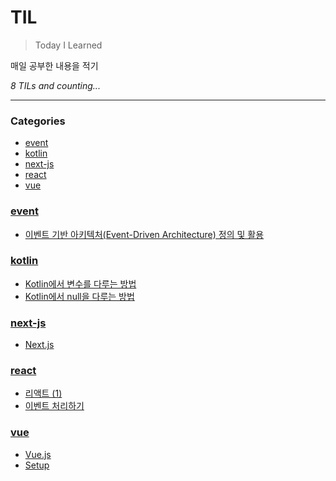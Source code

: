 # TIL
> Today I Learned

매일 공부한 내용을 적기


_8 TILs and counting..._

---

### Categories

- [event](#event)
- [kotlin](#kotlin)
- [next-js](#next-js)
- [react](#react)
- [vue](#vue)

### [event](#event)
- [이벤트 기반 아키텍처(Event-Driven Architecture) 정의 및 활용](event/Event-Driven-Architecture)

### [kotlin](#kotlin)
- [Kotlin에서 변수를 다루는 방법](kotlin/Kotlin_1.md)
- [Kotlin에서 null을 다루는 방법](kotlin/Kotlin_2.md)

### [next-js](#next-js)
- [Next.js](next-js/1.md)

### [react](#react)
- [리액트 (1)](react/1.md)
- [이벤트 처리하기](react/2.md)

### [vue](#vue)
- [Vue.js](vue/Vue_Study_1.md)
- [Setup](vue/Vue_Study_2.md)

[1]: https://github.com/jbranchaud/til


